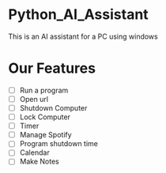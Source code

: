 # Python_AI_Assistant
This is an AI assistant for a PC using windows

# Our Features
- [ ] Run a program
- [ ] Open url
- [ ] Shutdown Computer
- [ ] Lock Computer
- [ ] Timer
- [ ] Manage Spotify
- [ ] Program shutdown time
- [ ] Calendar
- [ ] Make Notes
